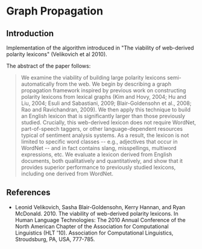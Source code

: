# Graph Propagation

## Introduction

Implementation of the algorithm introduced in "The viability of web-derived polarity lexicons" (Velikovich et al 2010).

The abstract of the paper follows:

>We examine the viability of building large polarity lexicons semi-automatically from the web. We begin by describing a graph propagation framework inspired by previous work on constructing polarity lexicons from lexical graphs (Kim and Hovy, 2004; Hu and Liu, 2004; Esuli and Sabastiani, 2009; Blair-Goldensohn et al., 2008; Rao and Ravichandran, 2009). We then apply this technique to build an English lexicon that is significantly larger than those previously studied. Crucially, this web-derived lexicon does not require WordNet, part-of-speech taggers, or other language-dependent resources typical of sentiment analysis systems. As a result, the lexicon is not limited to specific word classes -- e.g., adjectives that occur in WordNet -- and in fact contains slang, misspellings, multiword expressions, etc. We evaluate a lexicon derived from English documents, both qualitatively and quantitatively, and show that it provides superior performance to previously studied lexicons, including one derived from WordNet.

 
## References

- Leonid Velikovich, Sasha Blair-Goldensohn, Kerry Hannan, and Ryan McDonald. 2010. The viability of web-derived polarity lexicons. In Human Language Technologies: The 2010 Annual Conference of the North American Chapter of the Association for Computational Linguistics (HLT '10). Association for Computational Linguistics, Stroudsburg, PA, USA, 777-785.  